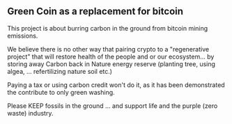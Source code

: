 ---
---
## Green Coin as a replacement for bitcoin

This project is about burring carbon in the ground from bitcoin mining emissions.

We believe there is no other way that pairing crypto to a "regenerative project"
that will restore health of the people and or our ecosystem...
by storing away Carbon back in Nature energy reserve (planting tree, using algea, ...
refertilizing nature soil etc.)

Paying a tax or using carbon credit won't do it, as it has been demonstrated the contribute
to only green washing.


Please KEEP fossils in the ground ... and support life and the purple (zero waste) industry.

